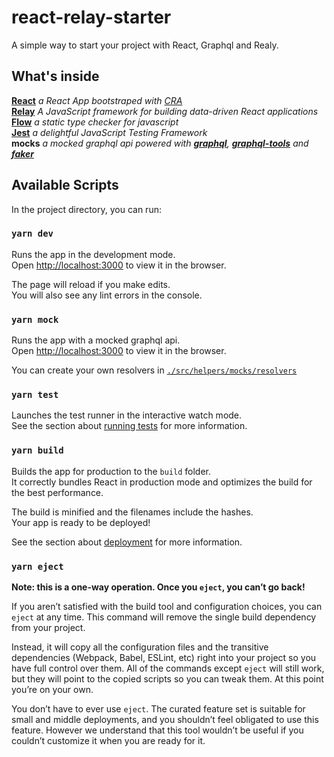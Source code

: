 # react-relay-starter

A simple way to start your project with React, Graphql and Realy.

## What's inside

**[React](https://reactjs.org/)** _a React App bootstraped with [CRA](https://facebook.github.io/create-react-app/)_<br>
**[Relay](https://facebook.github.io/relay/)** _A JavaScript framework for building data-driven React applications_ <br>
**[Flow](https://flow.org/en/)** _a static type checker for javascript_ <br>
**[Jest](https://jestjs.io/)** _a delightful JavaScript Testing Framework_<br>
**mocks** _a mocked graphql api powered with **[graphql](https://www.npmjs.com/package/graphql)**, **[graphql-tools](https://www.npmjs.com/package/graphql-tools)** and **[faker](https://www.npmjs.com/package/faker)**_ <br>

## Available Scripts

In the project directory, you can run:

### `yarn dev`

Runs the app in the development mode.<br>
Open [http://localhost:3000](http://localhost:3000) to view it in the browser.

The page will reload if you make edits.<br>
You will also see any lint errors in the console.

### `yarn mock`

Runs the app with a mocked graphql api.<br>
Open [http://localhost:3000](http://localhost:3000) to view it in the browser.

You can create your own resolvers in [`./src/helpers/mocks/resolvers`](https://github.com/RobelTekle/react-relay-starter/tree/master/src/helpers/mocks/resolvers)

### `yarn test`

Launches the test runner in the interactive watch mode.<br>
See the section about [running tests](https://facebook.github.io/create-react-app/docs/running-tests) for more information.

### `yarn build`

Builds the app for production to the `build` folder.<br>
It correctly bundles React in production mode and optimizes the build for the best performance.

The build is minified and the filenames include the hashes.<br>
Your app is ready to be deployed!

See the section about [deployment](https://facebook.github.io/create-react-app/docs/deployment) for more information.

### `yarn eject`

**Note: this is a one-way operation. Once you `eject`, you can’t go back!**

If you aren’t satisfied with the build tool and configuration choices, you can `eject` at any time. This command will remove the single build dependency from your project.

Instead, it will copy all the configuration files and the transitive dependencies (Webpack, Babel, ESLint, etc) right into your project so you have full control over them. All of the commands except `eject` will still work, but they will point to the copied scripts so you can tweak them. At this point you’re on your own.

You don’t have to ever use `eject`. The curated feature set is suitable for small and middle deployments, and you shouldn’t feel obligated to use this feature. However we understand that this tool wouldn’t be useful if you couldn’t customize it when you are ready for it.
